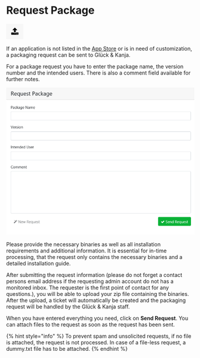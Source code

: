 # Request Package

![](../.gitbook/assets/rj-ac-uploadicon.png)

If an application is not listed in the [App Store](app-store.md) or is in need of customization, a packaging request can be sent to Glück & Kanja.

For a package request you have to enter the package name, the version number and the intended users. There is also a comment field available for further notes.

![](../.gitbook/assets/requestpackage_overview.png)

Please provide the necessary binaries as well as all installation requirements and additional information. It is essential for in-time processing, that the request only contains the necessary binaries and a detailed installation guide. 

After submitting the request information \(please do not forget a contact persons email address if the requesting admin account do not has a monitored inbox. The requester is the first point of contact for any questions.\), you will be able to upload your zip file containing the binaries. After the upload, a ticket will automatically be created and the packaging request will be handled by the Glück & Kanja staff.

When you have entered everything you need, click on **Send Request**. You can attach files to the request as soon as the request has been sent.

{% hint style="info" %}
To prevent spam and unsolicited requests, if no file is attached, the request is not processed. In case of a file-less request, a dummy.txt file has to be attached.
{% endhint %}



